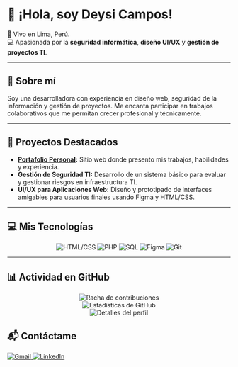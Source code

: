# 👋 ¡Hola, soy Deysi Campos!  

:house_with_garden: Vivo en Lima, Perú.  
:computer: Apasionada por la **seguridad informática**, **diseño UI/UX** y **gestión de proyectos TI**.  

---

## 🌟 Sobre mí  
Soy una desarrolladora con experiencia en diseño web, seguridad de la información y gestión de proyectos. Me encanta participar en trabajos colaborativos que me permitan crecer profesional y técnicamente.  

---

## 🚀 Proyectos Destacados  
- **[Portafolio Personal](https://sunndess.github.io/portfolio.github.io/):** Sitio web donde presento mis trabajos, habilidades y experiencia.  
- **Gestión de Seguridad TI:** Desarrollo de un sistema básico para evaluar y gestionar riesgos en infraestructura TI.  
- **UI/UX para Aplicaciones Web:** Diseño y prototipado de interfaces amigables para usuarios finales usando Figma y HTML/CSS.  

---

## 💻 Mis Tecnologías  
<p align="center">
  <img src="https://img.shields.io/badge/HTML-CSS-%23E34F26.svg?style=for-the-badge&logo=html5&logoColor=white" alt="HTML/CSS">
  <img src="https://img.shields.io/badge/PHP-%23777BB4.svg?style=for-the-badge&logo=php&logoColor=white" alt="PHP">
  <img src="https://img.shields.io/badge/SQL-%230074D1.svg?style=for-the-badge&logo=postgresql&logoColor=white" alt="SQL">
  <img src="https://img.shields.io/badge/Figma-%23F24E1E.svg?style=for-the-badge&logo=figma&logoColor=white" alt="Figma">
  <img src="https://img.shields.io/badge/Git-%23F05033.svg?style=for-the-badge&logo=git&logoColor=white" alt="Git">
</p>

---

## 📊 Actividad en GitHub  
<p align="center">
  <img src="https://github-readme-streak-stats.herokuapp.com/?user=sunndess&theme=radical" alt="Racha de contribuciones">  
  <br>
  <img src="https://github-readme-stats.vercel.app/api?username=sunndess&count_private=true&show_icons=true&theme=radical" alt="Estadísticas de GitHub">  
  <br>
  <img src="https://github-profile-summary-cards.vercel.app/api/cards/profile-details?username=sunndess&theme=radical" alt="Detalles del perfil">
</p>


## 📬 Contáctame  
<a href="mailto:desscamposruiz@gmail.com" target="_blank">
  <img src="https://img.shields.io/badge/Gmail-D14836?style=for-the-badge&logo=gmail&logoColor=white" alt="Gmail">
</a>  
<a href="https://pe.linkedin.com/in/deysicamposr" target="_blank">
  <img src="https://img.shields.io/badge/LinkedIn-0077B5?style=for-the-badge&logo=linkedin&logoColor=white" alt="LinkedIn">
</a>  

